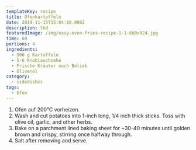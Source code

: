 ```yaml
---
templateKey: recipe
title: Ofenkartoffeln
date: 2019-11-15T15:04:10.000Z
description: tbd
featuredImage: /img/easy-oven-fries-recipe-1-1-660x924.jpg
time: 60
portions: 4
ingredients:
  - 500 g Kartoffeln
  - 5-6 Knoblauchzehe
  - Frische Kräuter nach Belieb
  - Olivenöl
category:
  - sidedishes
tags:
  - Ofen
---
```


1. Ofen auf 200°C vorheizen.
2. Wash and cut potatoes into 1-inch long, 1/4 inch thick sticks. Toss with olive oil, garlic, and other herbs.
3. Bake on a parchment lined baking sheet for ~30-40 minutes until golden brown and crispy, stirring once halfway through.
4. Salt after removing and serve.

